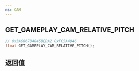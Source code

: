 ```yaml
---
ns: CAM
---
```

## GET_GAMEPLAY_CAM_RELATIVE_PITCH

```c
// 0x3A6867B4845BEDA2 0xFC5A4946
float GET_GAMEPLAY_CAM_RELATIVE_PITCH();
```


## 返回值
